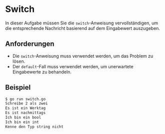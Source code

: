 # Switch

In dieser Aufgabe müssen Sie die `switch`-Anweisung vervollständigen, um die entsprechende Nachricht basierend auf dem Eingabewert auszugeben.

## Anforderungen

- Die `switch`-Anweisung muss verwendet werden, um das Problem zu lösen.
- Der `default`-Fall muss verwendet werden, um unerwartete Eingabewerte zu behandeln.

## Beispiel

```sh
$ go run switch.go
Schreibe 2 als zwei
Es ist ein Werktag
Es ist nachmittags
Ich bin ein bool
Ich bin ein int
Kenne den Typ string nicht
```
